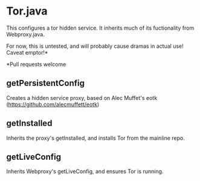 # Tor.java

This configures a tor hidden service.  It inherits much of its fuctionality from Webproxy.java.

For now, this is untested, and will probably cause dramas in actual use!  Caveat emptor!*

*Pull requests welcome

## getPersistentConfig
Creates a hidden service proxy, based on Alec Muffet's eotk (https://github.com/alecmuffett/eotk)

## getInstalled
Inherits the proxy's getInstalled, and installs Tor from the mainline repo.

## getLiveConfig
Inherits Webproxy's getLiveConfig, and ensures Tor is running.
